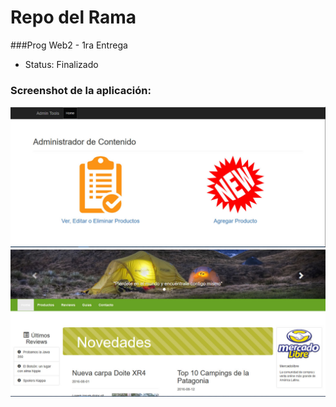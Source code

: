 # Repo del Rama

###Prog Web2 - 1ra Entrega
* Status: Finalizado


### Screenshot de la aplicación:
![Screen1](phpweb2/screenshots/img1a.jpg?raw=true "Optional Title")
![Screen1](phpweb2/screenshots/img2.jpg?raw=true "Optional Title")